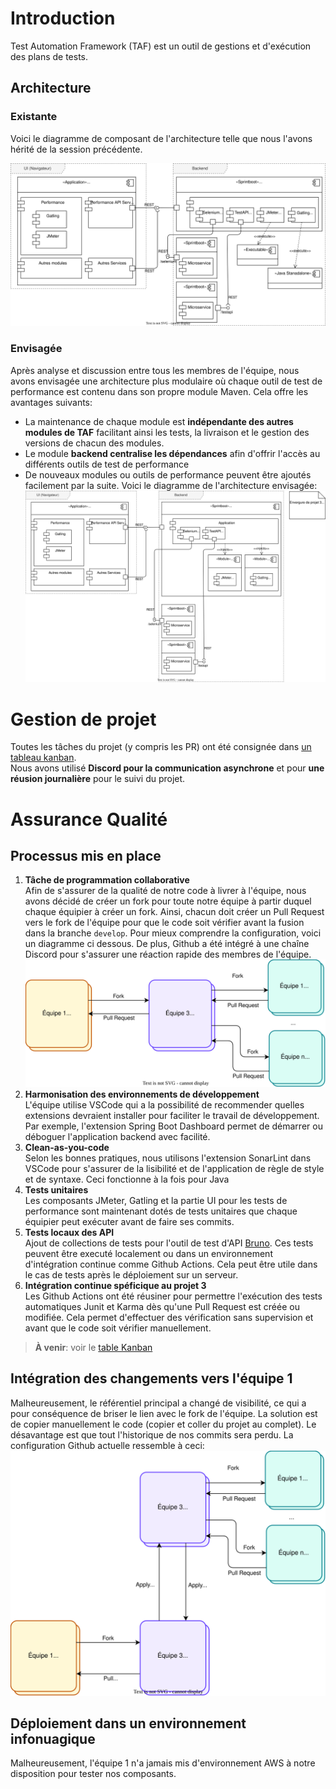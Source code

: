 # Introduction
Test Automation Framework (TAF) est un outil de gestions et d'exécution des plans de tests.

## Architecture
### Existante
Voici le diagramme de composant de l'architecture telle que nous l'avons hérité de la session précédente.

![Diagramme de composants - architecture telle quelle](./architecture/Existant.drawio.svg)

### Envisagée

Après analyse et discussion entre tous les membres de l'équipe, nous avons envisagée une architecture plus modulaire où chaque outil de test de performance est contenu dans son propre module Maven. Cela offre les avantages suivants:
- La maintenance de chaque module est **indépendante des autres modules de TAF** facilitant ainsi les tests, la livraison et le gestion des versions de chacun des modules.
- Le module **backend centralise les dépendances** afin d'offrir l'accès au différents outils de test de performance
- De nouveaux modules ou outils de performance peuvent être ajoutés facilement par la suite.
Voici le diagramme de l'architecture envisagée:
![Diagramme de composants - architecture telle quelle](./architecture/Envisagee.drawio.svg)

# Gestion de projet
Toutes les tâches du projet (y compris les PR) ont été consignée dans [un tableau kanban](https://github.com/orgs/mgl805-aut24-equipe-3/projects/1/views/1).  
Nous avons utilisé **Discord pour la communication asynchrone** et pour **une réusion journalière** pour le suivi du projet.

# Assurance Qualité
## Processus mis en place
1. **Tâche de programmation collaborative**  
   Afin de s'assurer de la qualité de notre code à livrer à l'équipe, nous avons décidé de créer un fork pour toute notre équipe à partir duquel chaque équipier à créer un fork.
   Ainsi, chacun doit créer un Pull Request vers le fork de l'équipe pour que le code soit vérifier avant la fusion dans la branche `develop`. Pour mieux comprendre la configuration, voici un diagramme ci dessous. De plus, Github a été intégré à une chaîne Discord pour s'assurer une réaction rapide des membres de l'équipe.
   ![code collaboratif](./architecture/Code%20collaboratif.drawio.svg)
3. **Harmonisation des environnements de développement**  
   L'équipe utilise VSCode qui a la possibilité de recommender quelles extensions devraient installer pour faciliter le travail de développement. Par exemple, l'extension Spring Boot Dashboard permet de démarrer ou déboguer l'application backend avec facilité.
4. **Clean-as-you-code**  
   Selon les bonnes pratiques, nous utilisons l'extension SonarLint dans VSCode pour s'assurer de la lisibilité et de l'application de règle de style et de syntaxe. Ceci fonctionne à la fois pour Java
5. **Tests unitaires**  
   Les composants JMeter, Gatling et la partie UI pour les tests de performance sont maintenant dotés de tests unitaires que chaque équipier peut exécuter avant de faire ses commits.
6. **Tests locaux des API**  
   Ajout de collections de tests pour l'outil de test d'API [Bruno](https://docs.usebruno.com/introduction/what-is-bruno). Ces tests peuvent être executé localement ou dans un environnement d'intégration continue comme Github Actions.
   Cela peut être utile dans le cas de tests après le déploiement sur un serveur.
7. **Intégration continue spéficique au projet 3**  
   Les Github Actions ont été réusiner pour permettre l'exécution des tests automatiques Junit et Karma dès qu'une Pull Request est créée ou modifiée. Cela permet d'effectuer des vérification sans supervision et avant que le code soit vérifier manuellement. 

> **À venir**: voir le [table Kanban](https://github.com/orgs/mgl805-aut24-equipe-3/projects/1/views/1)
## Intégration des changements vers l'équipe 1  
Malheureusement, le référentiel principal a changé de visibilité, ce qui a pour conséquence de briser le lien avec le fork de l'équipe. 
La solution est de copier manuellement le code (copier et coller du projet au complet). Le désavantage est que tout l'historique de nos commits sera perdu. La configuration Github actuelle ressemble à ceci:
![configuration Github actuelle](./architecture/Code%20collaboratif%20-%20Situation%20Temporaire.drawio.svg)

## Déploiement dans un environnement infonuagique  
Malheureusement, l'équipe 1 n'a jamais mis d'environnement AWS à notre disposition pour tester nos composants. 
